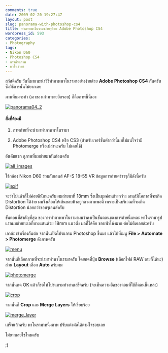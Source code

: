 ```yaml
---
comments: true
date: 2009-02-20 19:27:47
layout: post
slug: panorama-with-photoshop-cs4
title: ทำภาพพาโนรามาง่ายๆด้วย Adobe Photoshop CS4
wordpress_id: 593
categories:
- Photography
tags:
- Nikon D60
- Photoshop CS4
- การถ่ายภาพ
- พาโนรามา
---
```


สวัสดีครับ วันนี้มาแนะนำวิธีทำภาพพาโนรามาอย่างง่ายด้วย **Adobe Photoshop CS4** กันครับ ซึ่งวิธีการนั้นไม่ยากเลย

ภาพที่ผมจะทำ (เอาของเก่ามาขายอีกรอบ) ก็คือภาพนี้นี่เอง

[![panorama04_2](http://www.armno.in.th/wp-content/uploads/2009/02/panorama04-2-thumb.jpg)](http://www.armno.in.th/wp-content/uploads/2009/02/panorama04-2.jpg)


#### สิ่งที่ต้องมี






  1. ภาพภ่ายที่จะนำมาทำภาพพาโนรามา


  2. Adobe Photoshop CS4 หรือ CS3 (สำหรับเวอร์ชั่นต่ำกว่านี้ผมไม่แน่ใจว่ามี Photomerge หรือเปล่านะครับ ไม่เคยใช้)


อันดับแรก ดูภาพที่ผมถ่ายมากันก่อนครับ

[![all_images](http://www.armno.in.th/wp-content/uploads/2009/02/all-images-thumb.jpg)](http://www.armno.in.th/wp-content/uploads/2009/02/all-images.jpg)



ใช้กล้อง Nikon D60 ร่วมกับเลนส์ AF-S 18-55 VR ข้อมูลการถ่ายคร่าวๆก็มีดังนี้ครับ

[![exif](http://www.armno.in.th/wp-content/uploads/2009/02/exif-thumb.jpg)](http://www.armno.in.th/wp-content/uploads/2009/02/exif.jpg)

จะว่าไปแล้วก็ไม่ค่อยดีนักนะครับ ผมถ่ายมาที่ 18mm ซึ่งเป็นมุมค่อนข้างกว้าง เลนส์มีโอกาสที่จะเกิด Distortion ได้ง่าย ผมจึงเลือกให้เส้นขอบฟ้าอยู่กลางภาพพอดี เพราะเป็นบริเวณที่จะเกิด Distortion น้อยกว่าขอบๆเลนส์ครับ

ขั้นตอนที่สำคัญที่สุด ของการทำภาพพาโนรามาผมว่าคงเป็นขั้นตอนของการถ่ายนี่แหละ พาโนรามารูปแรกผมถ่ายทะเลที่บางแสนด้วย 18mm แนวตั้ง ผลที่ได้คือ ขอบฟ้าโค้งมาก ต่อไม่ติดเลยล่ะครับ

เอาล่ะ เข้าเรื่องกันต่อ จากนั้นเปิดโปรแกรม Photoshop ขึ้นมา แล้วไปที่เมนู **File > Automate > Photomerge** ดังภาพครับ

[![menu](http://www.armno.in.th/wp-content/uploads/2009/02/menu-thumb.jpg)](http://www.armno.in.th/wp-content/uploads/2009/02/menu.jpg)

จากนั้นก็เลือกภาพที่จะนำมาทำพาโนรามาครับ โดยกดที่ปุ่ม **Browse** (เลือกไฟล์ RAW เลยก็ได้นะ) ส่วน **Layout** เลือก **Auto** ครับผม

[![photomerge](http://www.armno.in.th/wp-content/uploads/2009/02/photomerge-thumb.jpg)](http://www.armno.in.th/wp-content/uploads/2009/02/photomerge.jpg)

จากนั้นกด OK แล้วก็รอให้โปรแกรมทำงานเสร็จครับ (จะเห็นความอืดของคอมที่ใช้ก็ตอนนี้แหละ)

[![crop](http://www.armno.in.th/wp-content/uploads/2009/02/crop-thumb.jpg)](http://www.armno.in.th/wp-content/uploads/2009/02/crop.jpg)

จากนั้นก็ **Crop** และ **Merge** **Layers** ให้เรียบร้อย

[![merge_layer](http://www.armno.in.th/wp-content/uploads/2009/02/merge-layer-thumb.jpg)](http://www.armno.in.th/wp-content/uploads/2009/02/merge-layer.jpg)

เสร็จแล้วครับ พาโนรามาหนึ่งภาพ ปรับแต่งต่อได้ตามใจชอบเลย

ไม่ยากเลยใช่ไหมครับ

;)
